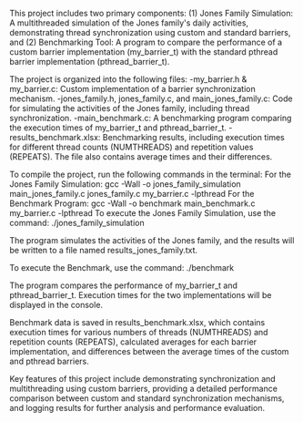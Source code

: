 This project includes two primary components: (1) Jones Family Simulation: A multithreaded simulation of the Jones family's daily activities, demonstrating thread synchronization using custom and standard barriers, and (2) Benchmarking Tool: A program to compare the performance of a custom barrier implementation (my_barrier_t) with the standard pthread barrier implementation (pthread_barrier_t).

The project is organized into the following files:
-my_barrier.h & my_barrier.c: Custom implementation of a barrier synchronization mechanism.
-jones_family.h, jones_family.c, and main_jones_family.c: Code for simulating the activities of the Jones family, including thread synchronization.
-main_benchmark.c: A benchmarking program comparing the execution times of my_barrier_t and pthread_barrier_t.
-results_benchmark.xlsx: Benchmarking results, including execution times for different thread counts (NUMTHREADS) and repetition values (REPEATS). The file also contains average times and their differences.

To compile the project, run the following commands in the terminal:
For the Jones Family Simulation: gcc -Wall -o jones_family_simulation main_jones_family.c jones_family.c my_barrier.c -lpthread
For the Benchmark Program: gcc -Wall -o benchmark main_benchmark.c my_barrier.c -lpthread
To execute the Jones Family Simulation, use the command: ./jones_family_simulation

The program simulates the activities of the Jones family, and the results will be written to a file named results_jones_family.txt.

To execute the Benchmark, use the command: ./benchmark

The program compares the performance of my_barrier_t and pthread_barrier_t. Execution times for the two implementations will be displayed in the console.

Benchmark data is saved in results_benchmark.xlsx, which contains execution times for various numbers of threads (NUMTHREADS) and repetition counts (REPEATS), calculated averages for each barrier implementation, and differences between the average times of the custom and pthread barriers.

Key features of this project include demonstrating synchronization and multithreading using custom barriers, providing a detailed performance comparison between custom and standard synchronization mechanisms, and logging results for further analysis and performance evaluation.